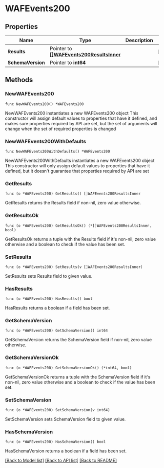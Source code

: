 # WAFEvents200

## Properties

Name | Type | Description | Notes
------------ | ------------- | ------------- | -------------
**Results** | Pointer to [**[]WAFEvents200ResultsInner**](WAFEvents200ResultsInner.md) |  | [optional] 
**SchemaVersion** | Pointer to **int64** |  | [optional] 

## Methods

### NewWAFEvents200

`func NewWAFEvents200() *WAFEvents200`

NewWAFEvents200 instantiates a new WAFEvents200 object
This constructor will assign default values to properties that have it defined,
and makes sure properties required by API are set, but the set of arguments
will change when the set of required properties is changed

### NewWAFEvents200WithDefaults

`func NewWAFEvents200WithDefaults() *WAFEvents200`

NewWAFEvents200WithDefaults instantiates a new WAFEvents200 object
This constructor will only assign default values to properties that have it defined,
but it doesn't guarantee that properties required by API are set

### GetResults

`func (o *WAFEvents200) GetResults() []WAFEvents200ResultsInner`

GetResults returns the Results field if non-nil, zero value otherwise.

### GetResultsOk

`func (o *WAFEvents200) GetResultsOk() (*[]WAFEvents200ResultsInner, bool)`

GetResultsOk returns a tuple with the Results field if it's non-nil, zero value otherwise
and a boolean to check if the value has been set.

### SetResults

`func (o *WAFEvents200) SetResults(v []WAFEvents200ResultsInner)`

SetResults sets Results field to given value.

### HasResults

`func (o *WAFEvents200) HasResults() bool`

HasResults returns a boolean if a field has been set.

### GetSchemaVersion

`func (o *WAFEvents200) GetSchemaVersion() int64`

GetSchemaVersion returns the SchemaVersion field if non-nil, zero value otherwise.

### GetSchemaVersionOk

`func (o *WAFEvents200) GetSchemaVersionOk() (*int64, bool)`

GetSchemaVersionOk returns a tuple with the SchemaVersion field if it's non-nil, zero value otherwise
and a boolean to check if the value has been set.

### SetSchemaVersion

`func (o *WAFEvents200) SetSchemaVersion(v int64)`

SetSchemaVersion sets SchemaVersion field to given value.

### HasSchemaVersion

`func (o *WAFEvents200) HasSchemaVersion() bool`

HasSchemaVersion returns a boolean if a field has been set.


[[Back to Model list]](../README.md#documentation-for-models) [[Back to API list]](../README.md#documentation-for-api-endpoints) [[Back to README]](../README.md)


